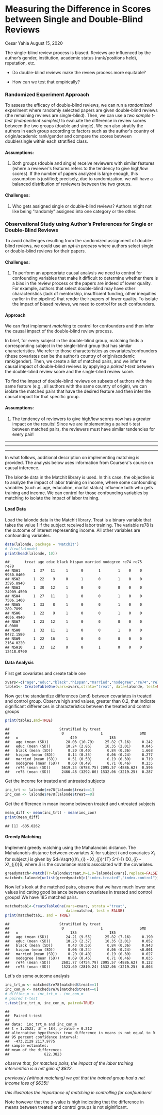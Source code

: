 Measuring the Difference in Scores between Single and Double-Blind Reviews
================
Cesar Yahia
August 15, 2020

The single-blind review process is biased. Reviews are influenced by the author’s gender, institution, academic status (rank/positions held), reputation, etc.

-   Do double-blind reviews make the review process more equitable?

-   How can we test that empirically?

### Randomized Experiment Approach

To assess the efficacy of double-blind reviews, we can run a *randomized* experiment where randomly selected papers are given double-blind reviews (the remaining reviews are single-blind). Then, we can use a *two sample t-test (independent samples)* to evaluate the difference in review scores between the two groups (double and single). We can also stratify the authors in each group according to factors such as the author's country of origin/academic rank/gender and compare the scores between double/single within each stratified class.

#### Assumptions:

1.  Both groups (double and single) receive reviewers with similar features (where a reviewer's features refers to the tendency to give high/low scores). If the number of papers analyzed is large enough, this assumption is justified; precisely, due to randomization, we will have a balanced distribution of reviewers between the two groups.

#### Challenges:

1.  Who gets assigned single or double-blind reviews? Authors might not like being “randomly” assigned into one category or the other.

### Observational Study using Author’s Preferences for Single or Double-Blind Reviews

To avoid challenges resulting from the randomized assignment of double-blind reviews, we could use an *opt-in process* where authors select single or double-blind reviews for their papers.

#### Challenges:

1.  To perform an appropriate causal analysis we need to control for confounding variables that make it difficult to determine whether there is a bias in the review process or the papers are indeed of lower quality. For example, authors that select double-blind may have other characteristics (lack of mentorship, insufficient funding, other inequities earlier in the pipeline) that render their papers of lower quality. To isolate the impact of biased reviews, we need to control for such confounders.

#### Approach

We can first implement *matching* to control for confounders and then infer the causal impact of the double-blind review process.

In brief, for every subject in the double-blind group, matching finds a corresponding subject in the single-blind group that has similar characteristics. We refer to those characteristics as covariates/confounders (these covariates can be the author’s country of origin/academic rank/gender). Then, we create a list of matched pairs, and we infer the causal impact of double-blind reviews by applying a *paired t-test* between the double-blind review score and the single-blind review score.

To find the impact of double-blind reviews on subsets of authors with the same feature (e.g., all authors with the same country of origin), we can isolate the matched pairs that have the desired feature and then infer the causal impact for that specific group.

#### Assumptions:

1.  The tendency of reviewers to give high/low scores now has a greater impact on the results! Since we are implementing a paired t-test between matched pairs, the reviewers must have similar tendencies for every pair!

------------------------------------------------------------------------

------------------------------------------------------------------------

------------------------------------------------------------------------

In what follows, additional description on implementing matching is provided. The analysis below uses information from Coursera's course on causal inference.

The lalonde data in the Matchit library is used. In this case, the objective is to analyze the impact of labor training on income, where some confounding variables (such as age, education, marital status) influence both who gets training and income. We can control for those confounding variables by matching to isolate the impact of labor training.

#### Load Data

Load the lalonde data in the MatchIt library. Treat is a binary variable that takes the value 1 if the subject received labor training. The variable re78 is the outcome of interest representing income. All other variables are confounding variables.

``` r
data(lalonde, package = 'MatchIt')
# View(lalonde)
print(head(lalonde, 10))
```

    ##       treat age educ black hispan married nodegree re74 re75       re78
    ## NSW1      1  37   11     1      0       1        1    0    0  9930.0460
    ## NSW2      1  22    9     0      1       0        1    0    0  3595.8940
    ## NSW3      1  30   12     1      0       0        0    0    0 24909.4500
    ## NSW4      1  27   11     1      0       0        1    0    0  7506.1460
    ## NSW5      1  33    8     1      0       0        1    0    0   289.7899
    ## NSW6      1  22    9     1      0       0        1    0    0  4056.4940
    ## NSW7      1  23   12     1      0       0        0    0    0     0.0000
    ## NSW8      1  32   11     1      0       0        1    0    0  8472.1580
    ## NSW9      1  22   16     1      0       0        0    0    0  2164.0220
    ## NSW10     1  33   12     0      0       1        0    0    0 12418.0700

#### Data Analysis

First get covariates and create table one

``` r
xvars<-c("age","educ","black","hispan","married","nodegree","re74","re75")
table1<- CreateTableOne(vars=xvars,strata="treat", data=lalonde, test=FALSE)
```

Now get the standardize differences (smd) between covariates in treated and control group. Observe high smd values, greater than 0.2, that indicate significant differences in characteristics between the treated and control groups

``` r
print(table1,smd=TRUE)
```

    ##                       Stratified by treat
    ##                        0                 1                 SMD   
    ##   n                        429               185                 
    ##   age (mean (SD))        28.03 (10.79)     25.82 (7.16)     0.242
    ##   educ (mean (SD))       10.24 (2.86)      10.35 (2.01)     0.045
    ##   black (mean (SD))       0.20 (0.40)       0.84 (0.36)     1.668
    ##   hispan (mean (SD))      0.14 (0.35)       0.06 (0.24)     0.277
    ##   married (mean (SD))     0.51 (0.50)       0.19 (0.39)     0.719
    ##   nodegree (mean (SD))    0.60 (0.49)       0.71 (0.46)     0.235
    ##   re74 (mean (SD))     5619.24 (6788.75) 2095.57 (4886.62)  0.596
    ##   re75 (mean (SD))     2466.48 (3292.00) 1532.06 (3219.25)  0.287

Get the income for treated and untreated subjects

``` r
inc_trt <- lalonde$re78[lalonde$treat==1]
inc_con <- lalonde$re78[lalonde$treat==0]
```

Get the difference in mean income between treated and untreated subjects

``` r
mean_diff <- mean(inc_trt) - mean(inc_con)
print(mean_diff)
```

    ## [1] -635.0262

#### Greedy Matching

Implement greedy matching using the Mahalanobis distance. The Mahalanobis distance between covariates *X*<sub>*i*</sub> for subject *i* and covariates *X*<sub>*j*</sub> for subject *j* is given by $d=\\sqrt{(X\_{i} - X\_{j})^{T} S^{-1} (X\_{i} - X\_{j})}$, where *S* is the covariance matrix associated with the covariates.

``` r
greedymatch<-Match(Tr=lalonde$treat,M=1,X=lalonde[xvars],replace=FALSE)
matched<-lalonde[unlist(greedymatch[c("index.treated","index.control")]), ]
```

Now let's look at the matched pairs, observe that we have much lower smd values indicating good balance between covariates in treated and control groups! We have 185 matched pairs.

``` r
matchedtab1<-CreateTableOne(vars=xvars, strata ="treat", 
                            data=matched, test = FALSE)
print(matchedtab1, smd = TRUE)
```

    ##                       Stratified by treat
    ##                        0                 1                 SMD   
    ##   n                        185               185                 
    ##   age (mean (SD))        24.21 (9.55)      25.82 (7.16)     0.190
    ##   educ (mean (SD))       10.23 (2.37)      10.35 (2.01)     0.052
    ##   black (mean (SD))       0.43 (0.50)       0.84 (0.36)     0.943
    ##   hispan (mean (SD))      0.06 (0.24)       0.06 (0.24)    <0.001
    ##   married (mean (SD))     0.20 (0.40)       0.19 (0.39)     0.027
    ##   nodegree (mean (SD))    0.69 (0.46)       0.71 (0.46)     0.035
    ##   re74 (mean (SD))     2681.77 (4754.79) 2095.57 (4886.62)  0.122
    ##   re75 (mean (SD))     1523.69 (2810.24) 1532.06 (3219.25)  0.003

Let's do some outcome analysis

``` r
inc_trt_m <- matched$re78[matched$treat==1]
inc_con_m <- matched$re78[matched$treat==0]
# diffinc_m <- inc_trt_m - inc_con_m
# paired t-test
t.test(inc_trt_m, inc_con_m, paired=TRUE)
```

    ## 
    ##  Paired t-test
    ## 
    ## data:  inc_trt_m and inc_con_m
    ## t = 1.2523, df = 184, p-value = 0.212
    ## alternative hypothesis: true difference in means is not equal to 0
    ## 95 percent confidence interval:
    ##  -473.2129 2117.9775
    ## sample estimates:
    ## mean of the differences 
    ##                822.3823

*observe that, for matched pairs, the impact of the labor training intervention is a net gain of $822.*

*previously (without matching) we got that the trained group had a net income loss of $635!!*

*this illustrates the importance of matching in controlling for confounders!*

Note however that the p-value is high indicating that the difference in means between treated and control groups is not siginificant.
